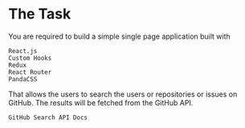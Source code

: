 # The Task

You are required to build a simple single page application built with

    React.js
    Custom Hooks
    Redux
    React Router
    PandaCSS

That allows the users to search the users or repositories or issues on GitHub. The results will be fetched from the GitHub API.

    GitHub Search API Docs
